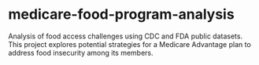 # medicare-food-program-analysis
Analysis of food access challenges using CDC and FDA public datasets. This project explores potential strategies for a Medicare Advantage plan to address food insecurity among its members.
